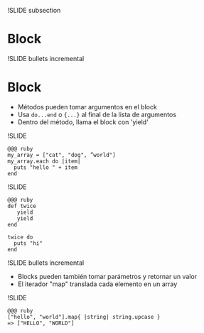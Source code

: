 !SLIDE subsection
# Block

!SLIDE bullets incremental
# Block

* Métodos pueden tomar argumentos en el block
* Usa  `do...end` o `{...}` al final de la lista de argumentos
* Dentro del método, llama el block con 'yield'

!SLIDE

    @@@ ruby
    my_array = ["cat", "dog", ”world"]
    my_array.each do |item|
      puts "hello " + item
    end

!SLIDE

    @@@ ruby
    def twice
       yield
       yield
    end

    twice do
      puts "hi"
    end

!SLIDE bullets incremental

* Blocks pueden también tomar parámetros y retornar un valor
* El iterador "map" translada cada elemento en un array

!SLIDE

    @@@ ruby
    ["hello", "world"].map{ |string| string.upcase }
    => ["HELLO", "WORLD"]
